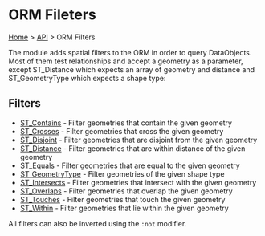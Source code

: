 # ORM Fileters

[Home](../../.) > [API](index.md) > ORM Filters

The module adds spatial filters to the ORM in order to query DataObjects. Most of them test relationships and accept a geometry as a parameter, except ST_Distance which expects an array of geometry and distance and ST_GeometryType which expects a shape type:

## Filters

- [ST_Contains](ORM-Filter.filter.ST_Contains.md) - Filter geometries that contain the given geometry
- [ST_Crosses](ORM-Filter.filter.ST_Crosses.md) - Filter geometries that cross the given geometry
- [ST_Disjoint](ORM-Filter.filter.ST_Disjoint.md) - Filter geometries that are disjoint from the given geometry
- [ST_Distance](ORM-Filter.filter.ST_Distance.md) - Filter geometries that are within distance of the given geometry
- [ST_Equals](ORM-Filter.filter.ST_Equals.md) - Filter geometries that are equal to the given geometry
- [ST_GeometryType](ORM-Filter.filter.ST_GeometryType.md) - Filter geometries of the given shape type
- [ST_Intersects](ORM-Filter.filter.ST_Intersects.md) - Filter geometries that intersect with the given geometry
- [ST_Overlaps](ORM-Filter.filter.ST_Overlaps.md) - Filter geometries that overlap the given geometry
- [ST_Touches](ORM-Filter.filter.ST_Touches.md) - Filter geometries that touch the given geometry
- [ST_Within](ORM-Filter.filter.ST_Within.md) - Filter geometries that lie within the given geometry

All filters can also be inverted using the `:not` modifier.
